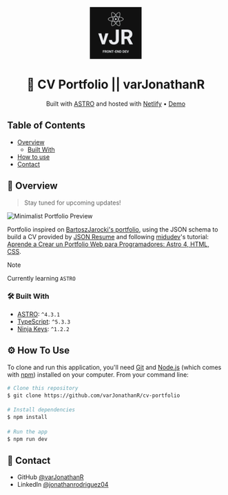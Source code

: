 <div align="center">
    <img src="https://github.com/varJonathanR/os-portfolio/blob/main/public/vJRLogo.webp" alt="Logo" width="120px" />
</div>

<h1 align="center">📜 CV Portfolio || varJonathanR</h1>

<div align="center">

Built with [ASTRO](https://astro.build/) and hosted with [Netlify](https://www.netlify.com/) • <a href="https://cv-portfolio-varjonathanr.netlify.app/">Demo</a> <br>

</div>

## Table of Contents

- [Overview](#overview)
  - [Built With](#built-with)
- [How to use](#how-to-use)
- [Contact](#contact)

## 🔎 Overview

> Stay tuned for upcoming updates!

![Minimalist Portfolio Preview](https://github.com/varJonathanR/cv-portfolio/blob/main/public/cv-portfolio_preview.png)

Portfolio inspired on [BartoszJarocki's portfolio](https://github.com/BartoszJarocki/cv), using the JSON schema to build a CV provided by [JSON Resume](https://jsonresume.org/schema/) and following [midudev](https://github.com/midudev)'s tutorial: [Aprende a Crear un Portfolio Web para Programadores: Astro 4, HTML, CSS](https://youtu.be/Zwh92LTB-Bk?si=-qNLBxt1AyevFdtJ).

> [!NOTE]
> Currently learning `ASTRO`

### 🛠️ Built With

- [ASTRO](https://astro.build/): `^4.3.1`
- [TypeScript](https://www.typescriptlang.org/): `^5.3.3`
- [Ninja Keys](https://github.com/ssleptsov/ninja-keys): `^1.2.2`

## ⚙️ How To Use

To clone and run this application, you'll need [Git](https://git-scm.com) and [Node.js](https://nodejs.org/en/download/) (which comes with [npm](http://npmjs.com)) installed on your computer. From your command line:

```bash
# Clone this repository
$ git clone https://github.com/varJonathanR/cv-portfolio

# Install dependencies
$ npm install

# Run the app
$ npm run dev
```

## 🤝 Contact

- GitHub [@varJonathanR](https://github.com/varJonathanR)
- LinkedIn [@jonathanrodriguez04](https://www.linkedin.com/in/jonathanrodriguez04)
